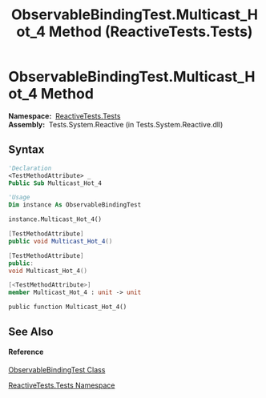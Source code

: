 ﻿---
title: ObservableBindingTest.Multicast_Hot_4 Method  (ReactiveTests.Tests)
TOCTitle: Multicast_Hot_4 Method
ms:assetid: M:ReactiveTests.Tests.ObservableBindingTest.Multicast_Hot_4
ms:mtpsurl: https://msdn.microsoft.com/en-us/library/reactivetests.tests.observablebindingtest.multicast_hot_4(v=VS.103)
ms:contentKeyID: 36618883
ms.date: 06/28/2011
mtps_version: v=VS.103
f1_keywords:
- ReactiveTests.Tests.ObservableBindingTest.Multicast_Hot_4
dev_langs:
- CSharp
- JScript
- VB
- FSharp
- c++
---

# ObservableBindingTest.Multicast\_Hot\_4 Method

**Namespace:**  [ReactiveTests.Tests](hh289046\(v=vs.103\).md)  
**Assembly:**  Tests.System.Reactive (in Tests.System.Reactive.dll)

## Syntax

``` vb
'Declaration
<TestMethodAttribute> _
Public Sub Multicast_Hot_4
```

``` vb
'Usage
Dim instance As ObservableBindingTest

instance.Multicast_Hot_4()
```

``` csharp
[TestMethodAttribute]
public void Multicast_Hot_4()
```

``` c++
[TestMethodAttribute]
public:
void Multicast_Hot_4()
```

``` fsharp
[<TestMethodAttribute>]
member Multicast_Hot_4 : unit -> unit 
```

``` jscript
public function Multicast_Hot_4()
```

## See Also

#### Reference

[ObservableBindingTest Class](hh303616\(v=vs.103\).md)

[ReactiveTests.Tests Namespace](hh289046\(v=vs.103\).md)


